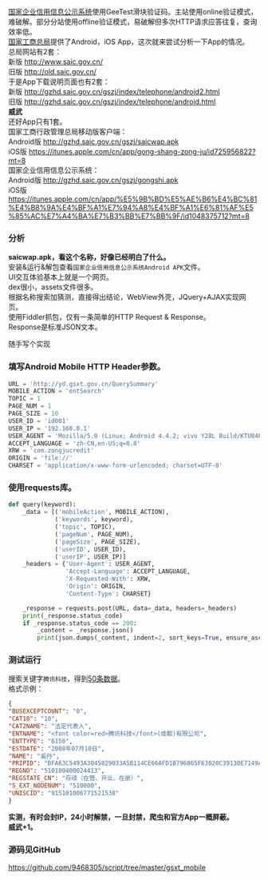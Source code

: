[国家企业信用信息公示系统](http://www.gsxt.gov.cn)使用GeeTest滑块验证码。主站使用online验证模式，难破解。部分分站使用offline验证模式，易破解但多次HTTP请求应答往复，查询效率低。  
[国家工商总局](http://www.saic.gov.cn/)提供了Android，iOS App，这次就来尝试分析一下App的情况。  
总局网站有2套：  
新版 http://www.saic.gov.cn/  
旧版 http://old.saic.gov.cn/  
于是App下载说明页面也有2套：  
新版 http://gzhd.saic.gov.cn/gszj/index/telephone/android2.html  
旧版 http://gzhd.saic.gov.cn/gszj/index/telephone/android.html  
**威武**  
还好App只有1套。  
国家工商行政管理总局移动版客户端：  
Android版 http://gzhd.saic.gov.cn/gszj/saicwap.apk  
iOS版 https://itunes.apple.com/cn/app/gong-shang-zong-ju/id725956822?mt=8  
国家企业信用信息公示系统：  
Android版 http://gzhd.saic.gov.cn/gszj/gongshi.apk  
iOS版 https://itunes.apple.com/cn/app/%E5%9B%BD%E5%AE%B6%E4%BC%81%E4%B8%9A%E4%BF%A1%E7%94%A8%E4%BF%A1%E6%81%AF%E5%85%AC%E7%A4%BA%E7%B3%BB%E7%BB%9F/id1048375712?mt=8  
  
### 分析
**saicwap.apk，看这个名称，好像已经明白了什么。**  
安装&运行&解包查看`国家企业信用信息公示系统Android APK`文件。  
UI交互体验基本上就是一个网页。  
dex很小，assets文件很多。  
根据名称搜索加猜测，直接得出结论，WebView外壳，JQuery+AJAX实现网页。  
使用Fiddler抓包，仅有一条简单的HTTP Request & Response。  
Response是标准JSON文本。  
  
随手写个实现  
### 填写Android Mobile HTTP Header参数。  
```Python
URL = 'http://yd.gsxt.gov.cn/QuerySummary'
MOBILE_ACTION = 'entSearch'
TOPIC = 1
PAGE_NUM = 1
PAGE_SIZE = 10
USER_ID = 'id001'
USER_IP = '192.168.0.1'
USER_AGENT = 'Mozilla/5.0 (Linux; Android 4.4.2; vivo Y28L Build/KTU84P) AppleWebKit/537.36 (KHTML, like Gecko) Version/4.0 Chrome/30.0.0.0 Mobile Safari/537.36 Html5Plus/1.0'
ACCEPT_LANGUAGE = 'zh-CN,en-US;q=0.8'
XRW = 'com.zongjucredit'
ORIGIN = 'file://'
CHARSET = 'application/x-www-form-urlencoded; charset=UTF-8'
```
### 使用requests库。  
```Python
def query(keyword):
    _data = [('mobileAction', MOBILE_ACTION),
             ('keywords', keyword),
             ('topic', TOPIC),
             ('pageNum', PAGE_NUM),
             ('pageSize', PAGE_SIZE),
             ('userID', USER_ID),
             ('userIP', USER_IP)]
    _headers = {'User-Agent': USER_AGENT,
                'Accept-Language': ACCEPT_LANGUAGE,
                'X-Requested-With': XRW,
                'Origin': ORIGIN,
                'Content-Type': CHARSET}

    _response = requests.post(URL, data=_data, headers=_headers)
    print(_response.status_code)
    if _response.status_code == 200:
        _content = _response.json()
        print(json.dumps(_content, indent=2, sort_keys=True, ensure_ascii=False))
```
### 测试运行  
搜索关键字`腾讯科技`，得到[50条数据](https://github.com/9468305/script/blob/master/gsxt_mobile/%E8%85%BE%E8%AE%AF%E7%A7%91%E6%8A%8050.txt)。  
格式示例：  
```JSON
{
"BUSEXCEPTCOUNT": "0",
"CAT18": "10",
"CAT2NAME": "法定代表人",
"ENTNAME": "<font color=red>腾讯科技</font>(成都)有限公司",
"ENTTYPE": "6150",
"ESTDATE": "2008年07月10日",
"NAME": "奚丹",
"PRIPID": "BFA63C5493A3045829033A5B114CE66AFD1B796865F63020C39130E7149AE9152BAC6972D71F0C3A65B342A32972C4439717E803CD7E66773D486FDD9FCBAEC8",
"REGNO": "510100400024413",
"REGSTATE_CN": "存续（在营、开业、在册）",
"S_EXT_NODENUM": "510000",
"UNISCID": "915101006771521538"
}
```
  
**实测，有时会封IP，24小时解禁，一旦封禁，爬虫和官方App一概屏蔽。**  
**威武+1。**  

### 源码见GitHub
https://github.com/9468305/script/tree/master/gsxt_mobile
